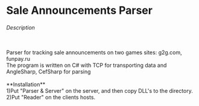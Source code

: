# Sale Announcements Parser
<h6>Description</h6> <br/>
Parser for tracking sale announcements on two games sites: g2g.com, funpay.ru<br/>
The program is written on C# with TCP for transporting data and AngleSharp, CefSharp for parsing<br/><br/>
**Installation** <br/>
1)Put "Parser & Server" on the server, and then copy DLL's to the directory. <br/>
2)Put "Reader" on the clients hosts.<br/><br/>
